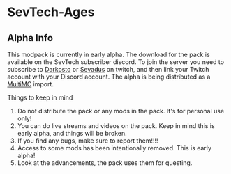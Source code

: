 # SevTech-Ages

## Alpha Info
This modpack is currently in early alpha. The download for the pack is available on the SevTech subscriber discord. To join the server you need to subscribe to [Darkosto](https://www.twitch.tv/darkosto) or [Sevadus](https://www.twitch.tv/sevadus) on twitch, and then link your Twitch account with your Discord account. The alpha is being distributed as a [MultiMC](https://multimc.org/) import.

Things to keep in mind
1. Do not distribute the pack or any mods in the pack. It's for personal use only!
2. You can do live streams and videos on the pack. Keep in mind this is early alpha, and things will be broken. 
3. If you find any bugs, make sure to report them!!!!
4. Access to some mods has been intentionally removed. This is early alpha!
5. Look at the advancements, the pack uses them for questing. 
